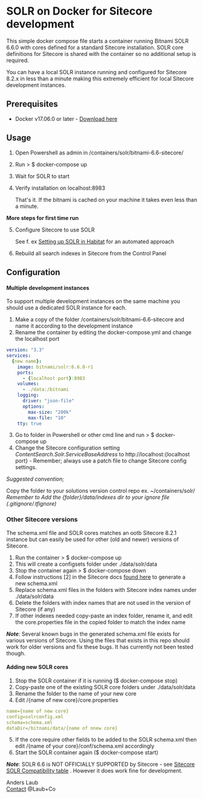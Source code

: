 # SOLR on Docker for Sitecore development

This simple docker compose file starts a container running Bitnami SOLR 6.6.0 with cores defined for a standard Sitecore installation. SOLR core definitions for Sitecore is shared with the container so no additional setup is required.

You can have a local SOLR instance running and configured for Sitecore 8.2.x in less than a minute making this extremely efficient for local Sitecore development instances.

## Prerequisites
- Docker v17.06.0  or later - [Download here](https://store.docker.com/editions/community/docker-ce-desktop-windows)

## Usage

1. Open Powershell as admin in /containers/solr/bitnami-6.6-sitecore/
2. Run > $ docker-compose up
3. Wait for SOLR to start
4. Verify installation on localhost:8983

    That's it. If the bitnami is cached on your machine it takes even less than a minute.

**More steps for first time run**

5. Configure Sitecore to use SOLR 

    See f. ex [Setting up SOLR in Habitat](https://www.sitecorenutsbolts.net/2016/06/28/Setting-up-Solr-on-Habitat/) for an automated approach

6. Rebuild all search indexes in Sitecore from the Control Panel

## Configuration

#### Multiple development instances

To support multiple development instances on the same machine you should use a dedicated SOLR instance for each.

1. Make a copy of the folder /containers/solr/bitnami-6.6-sitecore and name it according to the development instance
2. Rename the container by editing the docker-compose.yml and change the localhost port
```yaml
version: "3.3"
services:
  {new name}:
    image: bitnami/solr:6.6.0-r1
    ports:
      - {localhost port}:8983
    volumes:
      - ./data:/bitnami    
    logging:
      driver: "json-file"
      options:
        max-size: "200k"
        max-file: "10"
    tty: true    
```
3. Go to folder in Powershell or other cmd line and run > $ docker-compose up
4. Change the Sitecore configuration setting *ContentSearch.Solr.ServiceBaseAddress* to http://localhost:{localhost port} - Remember; always use a patch file to change Sitecore config settings. 

_Suggested convention;_ 

Copy the folder to your solutions version control repo ex. ~/containers/solr/  
*Remember to Add the {folder}/data/indexes dir to your ignore file (.gitignore/.tfignore)*

###  Other Sitecore versions  

The schema.xml file and SOLR cores matches an ootb Sitecore 8.2.1 instance but can easily be used for other (old and newer) versions of Sitecore. 

1. Run the container > $ docker-compose up
2. This will create a configsets folder under ./data/solr/data
3. Stop the container again > $ docker-compose down
3. Follow instructions [2] in the Sitecore docs [found here](https://kb.sitecore.net/articles/227897) to generate a new schema.xml
4. Replace schema.xml files in the folders with Sitecore index names under ./data/solr/data
5. Delete the folders with index names that are not used in the version of Sitecore (if any)
6. If other indexes needed copy-paste an index folder, rename it, and edit the core.properties file in the copied folder to match the index name

*__Note__*: Several known bugs in the generated schema.xml file exists for various versions of Sitecore. Using the files that exists in this repo should work for older versions and fix these bugs. It has currently not been tested though.

#### Adding new SOLR cores

1. Stop the SOLR container if it is running ($ docker-compose stop)
2. Copy-paste one of the existing SOLR core folders under ./data/solr/data
3. Rename the folder to the name of your new core
4. Edit /{name of new core}/core.properties
```yaml
name={name of new core}
config=solrconfig.xml
schema=schema.xml
dataDir=/bitnami/data/{name of nnew core}
```
5. If the core require other fields to be added to the SOLR schema.xml then edit /{name of your core}/conf/schema.xml accordingly
6. Start the SOLR container again ($ docker-compose start)

*__Note__*: SOLR 6.6 is NOT OFFICIALLY SUPPORTED by Sitecore - see [Sitecore SOLR Compatibility table](https://kb.sitecore.net/articles/227897) . However it does work fine for development.

Anders Laub  
[Contact](mailto:contact@laubplusco.net)  @Laub+Co
